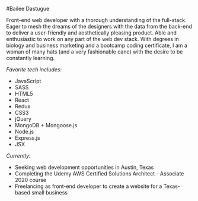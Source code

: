 #Bailee Dastugue

Front-end web developer with a thorough understanding of the full-stack. Eager to mesh the dreams of the designers with the data from the back-end to deliver a user-friendly and aesthetically pleasing product. Able and enthusiastic to work on any part of the web dev stack. With degrees in biology and business marketing and a bootcamp coding certificate, I am a woman of many hats (and a very fashionable cane) with the desire to be constantly learning.

*Favorite tech includes:*
- JavaScript
- SASS
- HTML5
- React
- Redux
- CSS3
- jQuery
- MongoDB + Mongoose.js
- Node.js
- Express.js
- JSX

*Currently:*
- Seeking web development opportunities in Austin, Texas
- Completing the Udemy AWS Certified Solutions Architect - Associate 2020 course
- Freelancing as front-end developer to create a website for a Texas-based small business
